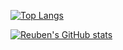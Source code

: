 [![Top Langs](https://github-readme-stats.vercel.app/api/top-langs/?username=reubenwedson&layout=compact&theme=onedark)](https://github.com/anuraghazra/github-readme-stats)

[![Reuben's GitHub stats](https://github-readme-stats.vercel.app/api?username=reubenwedson&theme=onedark)](https://github.com/reubenwedson/github-readme-stats)
